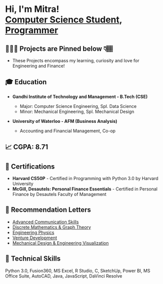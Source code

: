 <h1>Hi, I'm Mitra! <br/><a href="https://github.com/mitraboga">Computer Science Student</a>, <a href="https://www.linkedin.com/in/bogamitra/">Programmer</a>

<h2>🧑🏽‍💻 Projects are Pinned below 👇🏽</h2>

- These Projects encompass my learning, curiosity and love for Engineering and Finance!

<h2>🎓 Education</h2>

- <b>Gandhi Institute of Technology and Management - B.Tech (CSE)</b>
  - Major: Computer Science Engineering, Spl. Data Science
  - Minor: Mechanical Engineering, Spl. Mechanical Design

- <b>University of Waterloo - AFM (Business Analysis)</b>
  - Accounting and Financial Management, Co-op

<h2>📈 CGPA: 8.71</h2>

<h2>📜 Certifications</h2>

- <b>Harvard CS50P</b> - Certified in Programming with Python 3.0 by Harvard University
- <b>McGill, Desautels: Personal Finance Essentials</b> - Certified in Personal Finance by Desautels Faculty of Management

<h2>📩 Recommendation Letters</h2>

- [Advanced Communication Skills](https://github.com/mitraboga/mitraboga/blob/main/Recommendation%20Letter%20-%20LANG%20-%20Vararanjini.pdf)
- [Discrete Mathematics & Graph Theory](https://github.com/mitraboga/mitraboga/blob/main/Recommendation%20Letter%20-%20MATH%20-%20Jadav%20Ganesh.pdf)
- [Engineering Physics](https://github.com/mitraboga/mitraboga/blob/main/Recommendation%20Letter%20-%20PHYS%20-%20Venu%20Mankad.pdf)
- [Venture Development](https://github.com/mitraboga/mitraboga/blob/main/Recommendation%20Letter%20-%20VEDC%20-%20G%20N%20P%20V%20Babu.pdf)
- [Mechanical Design & Engineering Visualization](https://github.com/mitraboga/mitraboga/blob/main/Recommendation%20Letter%20-%20EVPR%20-%20Naveen%20Kumar.pdf)

<h2>🦾 Technical Skills</h2>

Python 3.0, Fusion360, MS Excel, R Studio, C, SketchUp, Power BI, MS Office Suite, AutoCAD, Java, JavaScript, DaVinci Resolve

<!--
**joshmadakor1/joshmadakor1** is a ✨ _special_ ✨ repository because its `README.md` (this file) appears on your GitHub profile.

Here are some ideas to get you started:

- 🔭 I’m currently working on ...
- 🌱 I’m currently learning ...
- 👯 I’m looking to collaborate on ...
- 🤔 I’m looking for help with ...
- 💬 Ask me about ...
- 📫 How to reach me: ...
- 😄 Pronouns: ...
- ⚡ Fun fact: ...
-->
